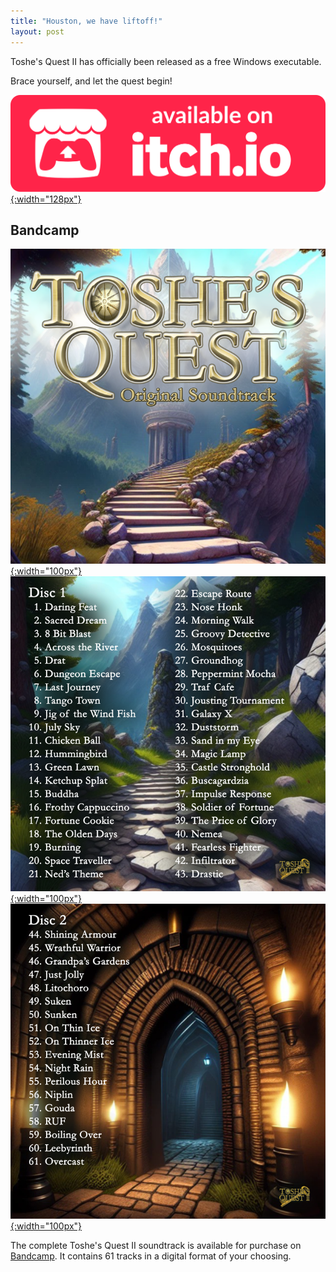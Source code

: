 ```yaml
---
title: "Houston, we have liftoff!"
layout: post
---
```


Toshe's Quest II has officially been released as a free Windows executable.

Brace yourself, and let the quest begin!

[![Download on Itch.io](/assets/img/brands/available-on-itchio.svg){:width="128px"}](https://yaouw.itch.io/toshes-quest-ii)

## Bandcamp

[![Album Cover](/assets/img/cd/ost_cover.png){:width="100px"}](/assets/img/cd/ost_cover.png)
[![Disc 1 Tracklist](/assets/img/cd/ost_tracklist_1.png){:width="100px"}](/assets/img/cd/ost_tracklist_1.png)
[![Disc 2 Tracklist](/assets/img/cd/ost_tracklist_2.png){:width="100px"}](/assets/img/cd/ost_tracklist_2.png)

The complete Toshe's Quest II soundtrack is available for purchase on [Bandcamp](https://bengardner.bandcamp.com/album/toshes-quest-ii-original-soundtrack-discs-1-2). It contains 61 tracks in a digital format of your choosing.